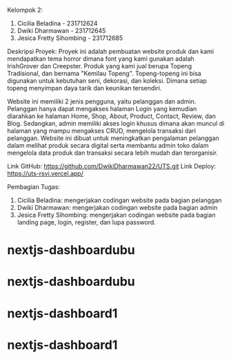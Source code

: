 Kelompok 2:
1. Cicilia Beladina - 231712624
2. Dwiki Dharmawan - 231712645
3. Jesica Fretty Sihombing - 231712685

Deskripsi Proyek:
Proyek ini adalah pembuatan website produk dan kami mendapatkan tema horror dimana font yang kami gunakan adalah IrishGrover dan Creepster. Produk yang kami jual berupa Topeng Tradisional, dan bernama "Kemilau Topeng". Topeng-topeng ini bisa digunakan untuk kebutuhan seni, dekorasi, dan koleksi. Dimana setiap topeng menyimpan daya tarik dan keunikan tersendiri. 

Website ini memiliki 2 jenis pengguna, yaitu pelanggan dan admin. Pelanggan hanya dapat mengakses halaman Login yang kemudian diarahkan ke halaman Home, Shop, About, Product, Contact, Review, dan Blog. Sedangkan, admin memiliki akses login khusus dimana akan muncul di halaman yang mampu mengakses CRUD, mengelola transaksi dari pelanggan. Website ini dibuat untuk meningkatkan pengalaman pelanggan dalam melihat produk secara digital serta membantu admin toko dalam mengelola data produk dan transaksi secara lebih mudah dan terorganisir.

Link GitHub: https://github.com/DwikiDharmawan22/UTS.git
Link Deploy: https://uts-rsvi.vercel.app/

Pembagian Tugas:
1. Cicilia Beladina: mengerjakan codingan website pada bagian pelanggan
2. Dwiki Dharmawan: mengerjakan codingan website pada bagian admin
3. Jesica Fretty Sihombing: mengerjakan codingan website pada bagian landing page, login, register, dan lupa password.
# nextjs-dashboardubu
# nextjs-dashboardubu
# nextjs-dashboard1
# nextjs-dashboard1
